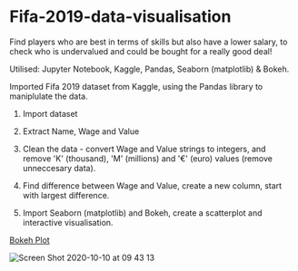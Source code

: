 # Fifa-2019-data-visualisation

Find players who are best in terms of skills but also have a lower salary, to check who is undervalued and could be bought for a really good deal! 

Utilised: Jupyter Notebook, Kaggle, Pandas, Seaborn (matplotlib) & Bokeh.

Imported Fifa 2019 dataset from Kaggle, using the Pandas library to maniplulate the data.

1. Import dataset 

2. Extract Name, Wage and Value 

3. Clean the data - convert Wage and Value strings to integers, and remove 'K' (thousand), 'M' (millions) and '€' (euro) values (remove unneccesary data).

4. Find difference between Wage and Value, create a new column, start with largest difference.

5. Import Seaborn (matplotlib) and Bokeh, create a scatterplot and interactive visualisation.

[Bokeh Plot](https://user-images.githubusercontent.com/38971399/69493795-1bfd4100-0eab-11ea-8108-7c4a834182d5.png)

![Screen Shot 2020-10-10 at 09 43 13](https://user-images.githubusercontent.com/38971399/95650699-1584b180-0add-11eb-968a-aab2e2393fc8.png)
